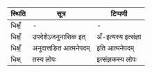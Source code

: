 | स्थिति | सूत्र | टिप्पणी |
| ----- | ------- | ------ |
| धिक्षँ॒ | - | - |
| धिक्षँ॒ | उपदेशेऽजनुनासिक इत् | अँ-इत्यस्य इत्संज्ञा |
| धिक्षँ॒ | अनुदात्तङित आत्मनेपदम् | इति आत्मनेपदम् |
| धिक्ष् | तस्य लोपः | इत्संज्ञकस्य लोपः |
